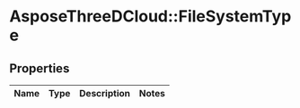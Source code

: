 # AsposeThreeDCloud::FileSystemType

## Properties
Name | Type | Description | Notes
------------ | ------------- | ------------- | -------------


